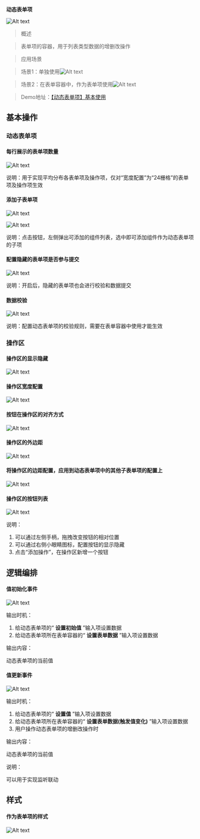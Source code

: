  **动态表单项** 

![Alt text](img/image.png)

  

> 概述

> 表单项的容器，用于列表类型数据的增删改操作

> 应用场景

> 场景1：单独使用![Alt text](img/image-1.png)

> 场景2：在表单容器中，作为表单项使用![Alt text](img/image-2.png)

> Demo地址：[【动态表单项】基本使用](https://my.mybricks.world/mybricks-pc-page/index.html?id=470721353818181)
## 基本操作
### 动态表单项
#### 每行展示的表单项数量

![Alt text](img/image-3.png)

说明：用于实现平均分布各表单项及操作项，仅对“宽度配置”为“24栅格”的表单项及操作项生效
#### 添加子表单项

![Alt text](img/image-4.png)

![Alt text](img/image-5.png)

说明：点击按钮，左侧弹出可添加的组件列表，选中即可添加组件作为动态表单项的子项
#### 配置隐藏的表单项是否参与提交

![Alt text](img/image-6.png)

说明：开启后，隐藏的表单项也会进行校验和数据提交
#### 数据校验

![Alt text](img/image-7.png)

说明：配置动态表单项的校验规则，需要在表单容器中使用才能生效
### 操作区
#### 操作区的显示隐藏

![Alt text](img/image-8.png)
#### 操作区宽度配置

![Alt text](img/image-9.png)
#### 按钮在操作区的对齐方式

![Alt text](img/image-10.png)
#### 操作区的外边距

![Alt text](img/image-11.png)
#### 将操作区的边距配置，应用到动态表单项中的其他子表单项的配置上

![Alt text](img/image-12.png)
#### 操作区的按钮列表

![Alt text](img/image-13.png)

说明：

1.  可以通过左侧手柄，拖拽改变按钮的相对位置
2.  可以通过右侧小眼睛图标，配置按钮的显示隐藏
3.  点击“添加操作”，在操作区新增一个按钮
## 逻辑编排
#### 值初始化事件

![Alt text](img/image-14.png)

输出时机：

1.  给动态表单项的“ **设置初始值** ”输入项设置数据
2.  给动态表单项所在表单容器的“ **设置表单数据** ”输入项设置数据

输出内容：

动态表单项的当前值
#### 值更新事件

![Alt text](img/image-15.png)

输出时机：

1.  给动态表单项的“ **设置值** ”输入项设置数据
2.  给动态表单项所在表单容器的“ **设置表单数据(触发值变化)** ”输入项设置数据
3.  用户操作动态表单项的增删改操作时

输出内容：

动态表单项的当前值

说明：

可以用于实现监听联动
## 样式
#### 作为表单项的样式

![Alt text](img/image-16.png)
